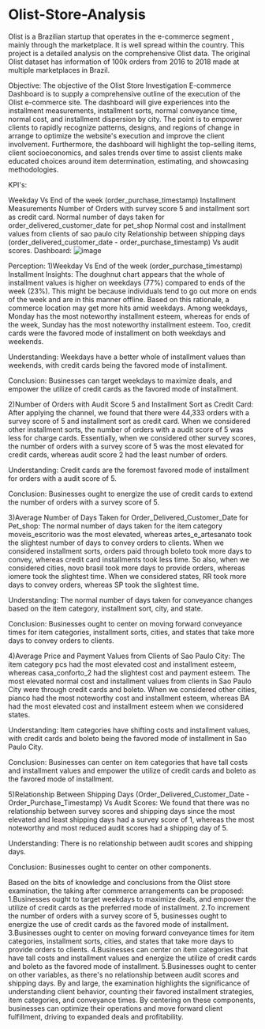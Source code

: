 # Olist-Store-Analysis
Olist is a Brazilian startup that operates in the e-commerce segment , mainly through the marketplace. It is well spread within the country. This project is a detailed analysis on the comprehensive Olist data. The original Olist dataset has information of 100k orders from 2016 to 2018 made at multiple marketplaces in Brazil. 

Objective:
The objective of the Olist Store Investigation E-commerce Dashboard is to supply a comprehensive outline of the execution of the Olist e-commerce site. The dashboard will give experiences into the installment measurements, installment sorts, normal conveyance time, normal cost, and installment dispersion by city. The point is to empower clients to rapidly recognize patterns, designs, and regions of change in arrange to optimize the website's execution and improve the client involvement. Furthermore, the dashboard will highlight the top-selling items, client socioeconomics, and sales trends over time to assist clients make educated choices around item determination, estimating, and showcasing methodologies.

KPI's:


Weekday Vs End of the week (order_purchase_timestamp) Installment Measurements
Number of Orders with survey score 5 and installment sort as credit card.
Normal number of days taken for order_delivered_customer_date for pet_shop
Normal cost and installment values from clients of sao paulo city
Relationship between shipping days (order_delivered_customer_date - order_purchase_timestamp) Vs audit scores.
Dashboard:
![image](https://github.com/suhailtc3777/Olist-Store-Analysis/assets/99863832/bc60d4bc-0fd5-4245-9942-7e61c0025b98)



Perception:
1)Weekday Vs End of the week (order_purchase_timestamp) Installment Insights:
The doughnut chart appears that the whole of installment values is higher on weekdays (77%) compared to ends of the week (23%). This might be because individuals tend to go out more on ends of the week and are in this manner offline. Based on this rationale, a commerce location may get more hits amid weekdays. Among weekdays, Monday has the most noteworthy installment esteem, whereas for ends of the week, Sunday has the most noteworthy installment esteem. Too, credit cards were the favored mode of installment on both weekdays and weekends.

Understanding:
Weekdays have a better whole of installment values than weekends, with credit cards being the favored mode of installment.

Conclusion:
Businesses can target weekdays to maximize deals, and empower the utilize of credit cards as the favored mode of installment.

2)Number of Orders with Audit Score 5 and Installment Sort as Credit Card:
After applying the channel, we found that there were 44,333 orders with a survey score of 5 and installment sort as credit card. When we considered other installment sorts, the number of orders with a audit score of 5 was less for charge cards. Essentially, when we considered other survey scores, the number of orders with a survey score of 5 was the most elevated for credit cards, whereas audit score 2 had the least number of orders.

Understanding:
Credit cards are the foremost favored mode of installment for orders with a audit score of 5.

Conclusion:
Businesses ought to energize the use of credit cards to extend the number of orders with a survey score of 5.

3)Average Number of Days Taken for Order_Delivered_Customer_Date for Pet_shop:
The normal number of days taken for the item category moveis_escritorio was the most elevated, whereas artes_e_artesanato took the slightest number of days to convey orders to clients. When we considered installment sorts, orders paid through boleto took more days to convey, whereas credit card installments took less time. So also, when we considered cities, novo brasil took more days to provide orders, whereas iomere took the slightest time. When we considered states, RR took more days to convey orders, whereas SP took the slightest time.

Understanding:
The normal number of days taken for conveyance changes based on the item category, installment sort, city, and state.

Conclusion:
Businesses ought to center on moving forward conveyance times for item categories, installment sorts, cities, and states that take more days to convey orders to clients.

4)Average Price and Payment Values from Clients of Sao Paulo City:
The item category pcs had the most elevated cost and installment esteem, whereas casa_conforto_2 had the slightest cost and payment esteem. The most elevated normal cost and installment values from clients in Sao Paulo City were through credit cards and boleto. When we considered other cities, pianco had the most noteworthy cost and installment esteem, whereas BA had the most elevated cost and installment esteem when we considered states.

Understanding:
Item categories have shifting costs and installment values, with credit cards and boleto being the favored mode of installment in Sao Paulo City.

Conclusion:
Businesses can center on item categories that have tall costs and installment values and empower the utilize of credit cards and boleto as the favored mode of installment.

5)Relationship Between Shipping Days (Order_Delivered_Customer_Date - Order_Purchase_Timestamp) Vs Audit Scores:
We found that there was no relationship between survey scores and shipping days since the most elevated and least shipping days had a survey score of 1, whereas the most noteworthy and most reduced audit scores had a shipping day of 5.

Understanding:
There is no relationship between audit scores and shipping days.

Conclusion:
Businesses ought to center on other components.

Based on the bits of knowledge and conclusions from the Olist store examination, the taking after commerce arrangements can be proposed:
1.Businesses ought to target weekdays to maximize deals, and empower the utilize of credit cards as the preferred mode of installment. 2.To increment the number of orders with a survey score of 5, businesses ought to energize the use of credit cards as the favored mode of installment. 3.Businesses ought to center on moving forward conveyance times for item categories, installment sorts, cities, and states that take more days to provide orders to clients. 4.Businesses can center on item categories that have tall costs and installment values and energize the utilize of credit cards and boleto as the favored mode of installment. 5.Businesses ought to center on other variables, as there's no relationship between audit scores and shipping days. By and large, the examination highlights the significance of understanding client behavior, counting their favored installment strategies, item categories, and conveyance times. By centering on these components, businesses can optimize their operations and move forward client fulfillment, driving to expanded deals and profitability. 
